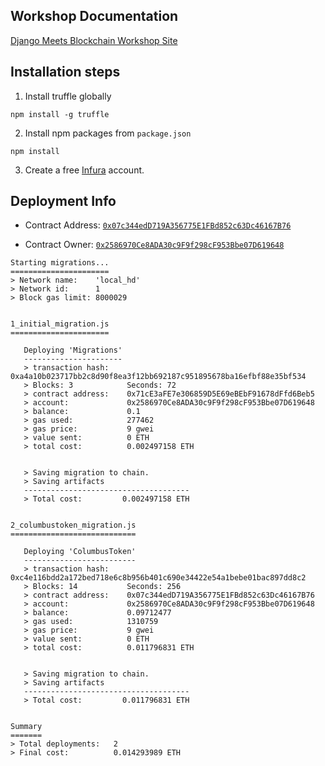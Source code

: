 ## Workshop Documentation

[Django Meets Blockchain Workshop Site](https://taliotech.github.io/django-meets-blockchain-site/)


## Installation steps

1. Install truffle globally

`npm install -g truffle`

2. Install npm packages from `package.json`

`npm install`

3. Create a free [Infura](https://infura.io) account.


## Deployment Info

* Contract Address: [`0x07c344edD719A356775E1FBd852c63Dc46167B76`](https://etherscan.io/address/0x07c344edd719a356775e1fbd852c63dc46167b76#code)

* Contract Owner: [`0x2586970Ce8ADA30c9F9f298cF953Bbe07D619648`](https://etherscan.io/address/0x2586970Ce8ADA30c9F9f298cF953Bbe07D619648)



```
Starting migrations...
======================
> Network name:    'local_hd'
> Network id:      1
> Block gas limit: 8000029


1_initial_migration.js
======================

   Deploying 'Migrations'
   ----------------------
   > transaction hash:    0xa4a10b023717bb2c8d90f8ea3f12bb692187c951895678ba16efbf88e35bf534
   > Blocks: 3            Seconds: 72
   > contract address:    0x71cE3aFE7e306859D5E69eBEbF91678dFfd6Beb5
   > account:             0x2586970Ce8ADA30c9F9f298cF953Bbe07D619648
   > balance:             0.1
   > gas used:            277462
   > gas price:           9 gwei
   > value sent:          0 ETH
   > total cost:          0.002497158 ETH


   > Saving migration to chain.
   > Saving artifacts
   -------------------------------------
   > Total cost:         0.002497158 ETH


2_columbustoken_migration.js
============================

   Deploying 'ColumbusToken'
   -------------------------
   > transaction hash:    0xc4e116bdd2a172bed718e6c8b956b401c690e34422e54a1bebe01bac897dd8c2
   > Blocks: 14           Seconds: 256
   > contract address:    0x07c344edD719A356775E1FBd852c63Dc46167B76
   > account:             0x2586970Ce8ADA30c9F9f298cF953Bbe07D619648
   > balance:             0.09712477
   > gas used:            1310759
   > gas price:           9 gwei
   > value sent:          0 ETH
   > total cost:          0.011796831 ETH


   > Saving migration to chain.
   > Saving artifacts
   -------------------------------------
   > Total cost:         0.011796831 ETH


Summary
=======
> Total deployments:   2
> Final cost:          0.014293989 ETH
```

